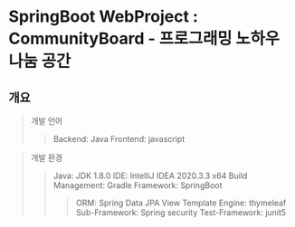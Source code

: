 SpringBoot WebProject : CommunityBoard - 프로그래밍 노하우 나눔 공간
=====================


개요
-----
> 개발 언어
> > Backend: Java
> > Frontend: javascript

> 개발 환경
> > Java: JDK 1.8.0
> > IDE: IntelliJ IDEA 2020.3.3 x64
> > Build Management: Gradle
> > Framework: SpringBoot
> > > ORM: Spring Data JPA
> > > View Template Engine: thymeleaf
> > > Sub-Framework: Spring security
> > > Test-Framework: junit5

